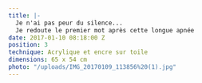 ```yaml
---
title: |-
  Je n'ai pas peur du silence...
  Je redoute le premier mot après cette longue apnée
date: 2017-01-10 08:18:00 Z
position: 3
technique: Acrylique et encre sur toile
dimensions: 65 x 54 cm
photo: "/uploads/IMG_20170109_113856%20(1).jpg"
---
```


